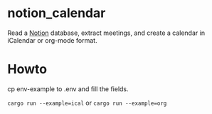 # notion_calendar
Read a [Notion](notion.so) database, extract meetings, and create a calendar in iCalendar or org-mode format.
 
# Howto
cp env-example to .env and fill the fields.

`cargo run --example=ical`
or
`cargo run --example=org`
